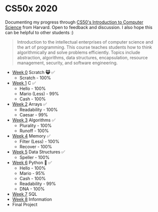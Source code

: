 # CS50x 2020

Documenting my progress through [CS50's Introduction to Computer Science](https://cs50.harvard.edu/x/2020/) from Harvard. Open to feedback and discussion. I also hope this can be helpful to other students :)

> Introduction to the intellectual enterprises of computer science and
> the art of programming. This course teaches students how to think
> algorithmically and solve problems efficiently. Topics include
> abstraction, algorithms, data structures, encapsulation, resource
> management, security, and software engineering.


-   [Week 0](https://cs50.harvard.edu/x/2020/weeks/0/)  Scratch  **😺** ✅
	- Scratch - 100%
-   [Week 1](https://cs50.harvard.edu/x/2020/weeks/1/)  C ✅
	- Hello - 100%
	- Mario (Less) - 99%
	- Cash - 100%
-   [Week 2](https://cs50.harvard.edu/x/2020/weeks/2/)  Arrays ✅
	- Readability - 100%
	- Caesar - 99%
-   [Week 3](https://cs50.harvard.edu/x/2020/weeks/3/)  Algorithms ✅
	- Plurality - 100%
	- Runoff - 100%
-   [Week 4](https://cs50.harvard.edu/x/2020/weeks/4/)  Memory ✅
	- Filter (Less) - 100%
	- Recover - 100%
-   [Week 5](https://cs50.harvard.edu/x/2020/weeks/5/)  Data Structures ✅
	- Speller - 100%
-   [Week 6](https://cs50.harvard.edu/x/2020/weeks/6/)  Python  **🐍** ✅
	- Hello - 100%
	- Mario - 95%
	- Cash - 100%
	- Readability - 99%
	- DNA - 100%
-   [Week 7](https://cs50.harvard.edu/x/2020/weeks/7/)  SQL
-   [Week 8](https://cs50.harvard.edu/x/2020/weeks/8/)  Information
- Final Project 